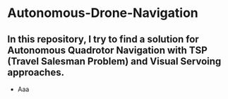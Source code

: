 # Autonomous-Drone-Navigation

## In this repository, I try to find a solution for Autonomous Quadrotor Navigation with TSP (Travel Salesman Problem) and Visual Servoing approaches.

- Aaa
